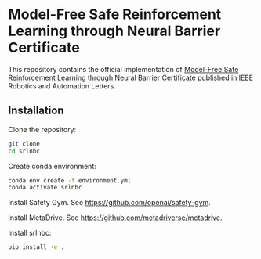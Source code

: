 # Model-Free Safe Reinforcement Learning through Neural Barrier Certificate

This repository contains the official implementation of [Model-Free Safe Reinforcement Learning through Neural Barrier Certificate](https://ieeexplore.ieee.org/document/10023989) published in IEEE Robotics and Automation Letters.

## Installation

Clone the repository:
```bash
git clone 
cd srlnbc
```

Create conda environment:
```bash
conda env create -f environment.yml
conda activate srlnbc
```

Install Safety Gym. See https://github.com/openai/safety-gym.

Install MetaDrive. See https://github.com/metadriverse/metadrive.

Install srlnbc:
```bash
pip install -e .
```
